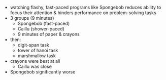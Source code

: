 - watching flashy, fast-paced programs like Spongebob reduces ability to focus their attention & hinders performance on problem-solving tasks
- 3 groups (9 minutes)
	- Spongebob (fast-paced)
	- Caillu (shower-paced)
	- 9 minutes of paper & crayons
- then:
	- digit-span task
	- tower of hanoi task
	- marshmallow task
- crayons were best at all
	- Caillu was close
- Spongebob significantly worse
